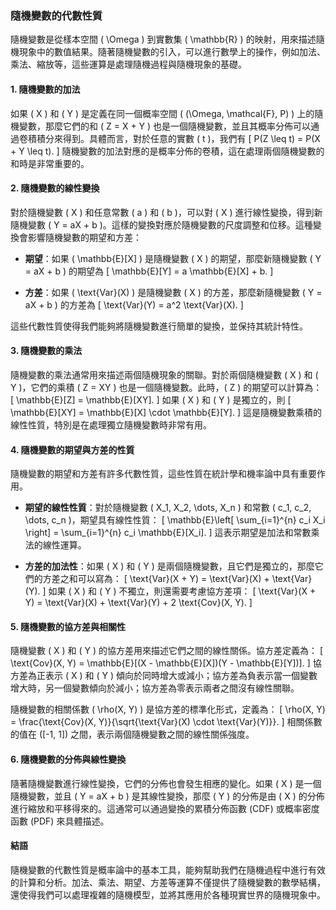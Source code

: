 ### 隨機變數的代數性質

隨機變數是從樣本空間 \( \Omega \) 到實數集 \( \mathbb{R} \) 的映射，用來描述隨機現象中的數值結果。隨著隨機變數的引入，可以進行數學上的操作，例如加法、乘法、縮放等，這些運算是處理隨機過程與隨機現象的基礎。

#### 1. 隨機變數的加法

如果 \( X \) 和 \( Y \) 是定義在同一個概率空間 \( (\Omega, \mathcal{F}, P) \) 上的隨機變數，那麼它們的和 \( Z = X + Y \) 也是一個隨機變數，並且其概率分佈可以通過卷積積分來得到。具體而言，對於任意的實數 \( t \)，我們有
\[
P(Z \leq t) = P(X + Y \leq t).
\]
隨機變數的加法對應的是概率分佈的卷積，這在處理兩個隨機變數的和時是非常重要的。

#### 2. 隨機變數的線性變換

對於隨機變數 \( X \) 和任意常數 \( a \) 和 \( b \)，可以對 \( X \) 進行線性變換，得到新隨機變數 \( Y = aX + b \)。這樣的變換對應於隨機變數的尺度調整和位移。這種變換會影響隨機變數的期望和方差：

- **期望**：如果 \( \mathbb{E}[X] \) 是隨機變數 \( X \) 的期望，那麼新隨機變數 \( Y = aX + b \) 的期望為
  \[
  \mathbb{E}[Y] = a \mathbb{E}[X] + b.
  \]
  
- **方差**：如果 \( \text{Var}(X) \) 是隨機變數 \( X \) 的方差，那麼新隨機變數 \( Y = aX + b \) 的方差為
  \[
  \text{Var}(Y) = a^2 \text{Var}(X).
  \]

這些代數性質使得我們能夠將隨機變數進行簡單的變換，並保持其統計特性。

#### 3. 隨機變數的乘法

隨機變數的乘法通常用來描述兩個隨機現象的關聯。對於兩個隨機變數 \( X \) 和 \( Y \)，它們的乘積 \( Z = XY \) 也是一個隨機變數。此時，\( Z \) 的期望可以計算為：
\[
\mathbb{E}[Z] = \mathbb{E}[XY].
\]
如果 \( X \) 和 \( Y \) 是獨立的，則
\[
\mathbb{E}[XY] = \mathbb{E}[X] \cdot \mathbb{E}[Y].
\]
這是隨機變數乘積的線性性質，特別是在處理獨立隨機變數時非常有用。

#### 4. 隨機變數的期望與方差的性質

隨機變數的期望和方差有許多代數性質，這些性質在統計學和機率論中具有重要作用。

- **期望的線性性質**：對於隨機變數 \( X_1, X_2, \dots, X_n \) 和常數 \( c_1, c_2, \dots, c_n \)，期望具有線性性質：
  \[
  \mathbb{E}\left[ \sum_{i=1}^{n} c_i X_i \right] = \sum_{i=1}^{n} c_i \mathbb{E}[X_i].
  \]
  這表示期望是加法和常數乘法的線性運算。

- **方差的加法性**：如果 \( X \) 和 \( Y \) 是兩個隨機變數，且它們是獨立的，那麼它們的方差之和可以寫為：
  \[
  \text{Var}(X + Y) = \text{Var}(X) + \text{Var}(Y).
  \]
  如果 \( X \) 和 \( Y \) 不獨立，則還需要考慮協方差項：
  \[
  \text{Var}(X + Y) = \text{Var}(X) + \text{Var}(Y) + 2 \text{Cov}(X, Y).
  \]

#### 5. 隨機變數的協方差與相關性

隨機變數 \( X \) 和 \( Y \) 的協方差用來描述它們之間的線性關係。協方差定義為：
\[
\text{Cov}(X, Y) = \mathbb{E}[(X - \mathbb{E}[X])(Y - \mathbb{E}[Y])].
\]
協方差為正表示 \( X \) 和 \( Y \) 傾向於同時增大或減小；協方差為負表示當一個變數增大時，另一個變數傾向於減小；協方差為零表示兩者之間沒有線性關聯。

隨機變數的相關係數 \( \rho(X, Y) \) 是協方差的標準化形式，定義為：
\[
\rho(X, Y) = \frac{\text{Cov}(X, Y)}{\sqrt{\text{Var}(X) \cdot \text{Var}(Y)}}.
\]
相關係數的值在 \([-1, 1]\) 之間，表示兩個隨機變數之間的線性關係強度。

#### 6. 隨機變數的分佈與線性變換

隨著隨機變數進行線性變換，它們的分佈也會發生相應的變化。如果 \( X \) 是一個隨機變數，並且 \( Y = aX + b \) 是其線性變換，那麼 \( Y \) 的分佈是由 \( X \) 的分佈進行縮放和平移得來的。這通常可以通過變換的累積分佈函數 (CDF) 或概率密度函數 (PDF) 來具體描述。

#### 結語

隨機變數的代數性質是概率論中的基本工具，能夠幫助我們在隨機過程中進行有效的計算和分析。加法、乘法、期望、方差等運算不僅提供了隨機變數的數學結構，還使得我們可以處理複雜的隨機模型，並將其應用於各種現實世界的隨機現象中。